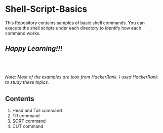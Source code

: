 # Shell-Script-Basics
This Repository contains samples of basic shell commands. You can execute the shell scripts under each directory to identify how each command works. 

## *Happy Learning!!!*
</br>
</br>

###### *Note: Most of the examples are took from HackerRank. I used HackerRank to study these topics.*

## Contents
1. Head and Tail command
2. TR command
3. SORT command
4. CUT command